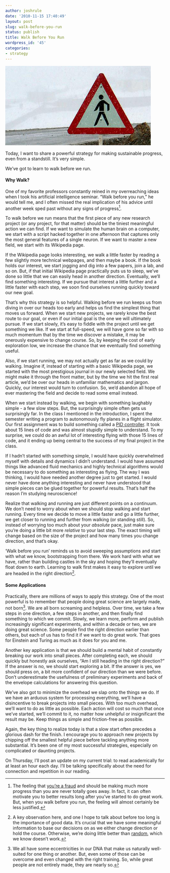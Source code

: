 ```yaml
---
author: joshrule
date: '2010-11-15 17:40:49'
layout: post
slug: walk-before-you-run
status: publish
title: Walk Before You Run
wordpress_id: '45'
categories:
- strategy
---
```


![from Hamed Saber on flickr.com][1]

Today, I want to share a powerful strategy for making sustainable progress,
even from a standstill. It’s very simple.

We’ve got to learn to walk before we run.

#### Why Walk?

One of my favorite professors constantly reined in my overreaching ideas when
I took his artificial intelligence seminar. “Walk before you run,” he would
tell me, and I often missed the real implication of his advice until another
week sped past without any signs of progress[^1].

To walk before we run means that the first piece of any new research project
(or any project, for that matter) should be the tiniest meaningful action we
can find. If we want to simulate the human brain on a computer, we start with
a script hacked together in one afternoon that captures only the most general
features of a single neuron. If we want to master a new field, we start with
its Wikipedia page.

If the Wikipedia page looks interesting, we walk a little faster by reading a
few slightly more technical webpages, and then maybe a book. If the book holds
our interest, we start jogging and dig into a few papers, join a lab, and so
on. But, if that initial Wikipedia page practically puts us to sleep, we’ve
done so little that we can easily head in another direction. Eventually, we’ll
find something interesting. If we pursue that interest a little further and a
little faster with each step, we soon find ourselves running quickly toward
our new goal.

That’s why this strategy is so helpful. Walking before we run keeps us from
diving in over our heads too early and helps us find the simplest thing that
moves us forward. When we start new projects, we rarely know the best route to
our goal, or even if our initial goal is the one we will ultimately pursue. If
we start slowly, it’s easy to fiddle with the project until we get something
we like. If we start at full-speed, we will have gone so far with so much
momentum that by the time we discover a mistake, it may be onerously expensive
to change course. So, by keeping the cost of early exploration low, we
increase the chance that we eventually find something useful.

Also, if we start running, we may not actually get as far as we could by
walking. Imagine if, instead of starting with a basic Wikipedia page, we
started with the most prestigious journal in our newly selected field. We
might make it through the front matter, but by the time we hit the first real
article, we’d be over our heads in unfamiliar mathematics and jargon. Quickly,
our interest would turn to confusion. So, we’d abandon all hope of ever
mastering the field and decide to read some email instead.

When we start instead by walking, we begin with something laughably simple - a
few slow steps. But, the surprisingly simple often gets us surprisingly far.
In the class I mentioned in the introduction, I spent the semester writing a
program to autonomously fly planes in a flight simulator. Our first assignment
was to build something called a [PID controller][2]. It took about 15 lines of
code and was almost stupidly simple to understand. To my surprise, we could do
an awful lot of interesting flying with those 15 lines of code, and it ending
up being central to the success of my final project in the class.

If I hadn’t started with something simple, I would have quickly overwhelmed
myself with details and dynamics I didn’t understand. I would have assumed
things like advanced fluid mechanics and highly technical algorithms would be
necessary to do something as interesting as flying. The way I was thinking, I
would have needed another degree just to get started. I would never have done
anything interesting and never have understood that simple pieces can be glued
together for powerful results. That’s half the reason I’m studying
neuroscience!

Realize that walking and running are just different points on a continuum. We
don’t need to worry about when we should stop walking and start running. Every
time we decide to move a little faster and go a little further, we get closer
to running and further from walking (or standing still). So, instead of
worrying too much about your _absolute_ pace, just make sure you’re doing a
little bit more _relative_ to your last step. The exact timing will change
based on the size of the project and how many times you change direction, and
that’s okay.

‘Walk before you run’ reminds us to avoid sweeping assumptions and start with
what we know, bootstrapping from there. We work hard with what we have, rather
than building castles in the sky and hoping they’ll eventually float down to
earth. Learning to walk first makes it easy to explore until we are headed in
the right direction[^2].

#### Some Applications

Practically, there are millions of ways to apply this strategy. One of the
most powerful is to remember that people doing great science are largely made,
not born[^3]. We are all born screaming and helpless. Over time, we take a
few steps in one direction, a few steps in another, and then finally find
something to which we commit. Slowly, we learn more, perform and publish
increasingly significant experiments, and within a decade or two, we are doing
great science. Some people find the right direction earlier than others, but
each of us has to find it if we want to do great work. That goes for Einstein
and Turing as much as it does for you and me.

Another key application is that we should build a mental habit of constantly
breaking our work into small pieces. After completing each, we should quickly
but honestly ask ourselves, “Am I still heading in the right direction?” If
the answer is no, we should start exploring a bit. If the answer is yes, we
should press on, a bit more confident of our direction than we were before.
Don’t underestimate the usefulness of preliminary experiments and back of the
envelope calculations for answering this question.

We’ve also got to minimize the overhead we slap onto the things we do. If we
have an arduous system for processing everything, we’ll have a disincentive to
break projects into small pieces. With too much overhead, we’ll want to do as
little as possible. Each action will cost so much that once we’ve started,
we’ll commit to it, no matter how unhelpful or insignificant the result may
be. Keep things as simple and friction-free as possible.

Again, the key thing to realize today is that a slow start often precedes a
glorious dash for the finish. I encourage you to approach new projects by
chipping off the smallest helpful piece before tackling anything more
substantial. It’s been one of my most successful strategies, especially on
complicated or daunting projects.

On Thursday, I’ll post an update on my current trial: to read academically for
at least an hour each day. I’ll be talking specifically about the need for
connection and repetition in our reading.


[^1]: The feeling that [you’re a fraud][3] and should be making much more progress than you are never totally goes away. In fact, it can often motivate you to better results long after you’ve started to do great work. But, when you walk before you run, the feeling will almost certainly be less justified.
[^2]: A key observation here, and one I hope to talk about before too long is the importance of good data. It’s crucial that we have some meaningful information to base our decisions on as we either change direction or hold the course. Otherwise, we’re doing little better than [random][4], which we know doesn’t work.
[^3]: We all have some eccentricities in our DNA that make us naturally well-suited for one thing or another. But, even some of those can be overcome and even changed with the right training. So, while great people are not entirely made, they are nearly so.

[1]: /a/2010-11-15-walk-before-you-run/walk-sign1.png (walk-sign)
[2]: http://en.wikipedia.org/wiki/PID_controller (Wikipedia - PID Controller)
[3]: http://blog.asmartbear.com/self-doubt-fraud.html (A Smart Bear - Why I Feel Like a Fraud)
[4]: http://joshrule.com/blog/great-by-design (WOTS - Great by Design)
